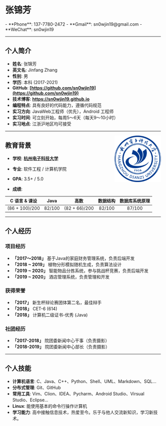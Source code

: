 <h1> 张锦芳</h1>
- **Phone**: 137-7780-2472
- **Gmail**: sn0wjin19@gmail.com
- **WeChat**: sn0wjin19

---

## 个人简介

- **姓名**: 张锦芳
- **英文名**: Jinfang Zhang
- **性别**: 男
- **学历**: 本科 (2017-2021)
- **GitHub**: **[https://github.com/sn0wjin19](https://github.com/sn0wjin19)**
- **技术博客**: **<https://sn0wjin19.github.io>**
- **编程特点**: 具有良好的代码能力，遵循代码规范
- **实习方向**: JavaWeb工程师（优先），Android 工程师
- **实习时间**: 可立刻开始，每周5～6天（每天9～10小时）
- **实习地点**: 江浙沪地区均可接受

---

<img class="" src='hdu.png' style='float:right; width:150px;height:150px'/>

## 教育背景

- **学校**: **[杭州电子科技大学](http://www.hdu.edu.cn/)**

- **专业**: 软件工程 / 计算机学院

- **GPA**: 3.5+ / 5.0

- **成绩**:

| C 语言 & 课设 | Java | 高数 | 数据结构 | 数据库系统原理 |
| :-: | :-: | :-: | :-: | :-: |
| (86 + 100)/200 | 82/100 | (82 + 66)/200 | 82/100 | 87/100 |

---

## 个人经历

### 项目经历

- **「2017～2018」** 基于Java的家庭财务管理系统，负责后端开发
- **「2018 ~ 2019」** 植物分形模拟随机生成，负责算法设计
- **「2019 ~ 2020」** 智能物品分拣系统，参与挑战杯竞赛，负责后端开发
- **「2019 ~ 2020」** 酒店管理系统，负责管理和开发

### 获得荣誉

+ **「2017」** 新生杯辩论赛团体第二名，最佳辩手
+ **「2018」** CET-6 (614)
+ **「2018」** 计算机二级证书-优秀 (Java)

### 社团经历

+ **「2017-2018」** 院团委新闻中心干事（负责摄影）
+ **「2018-2019」** 院团委新闻中心部长（负责摄影）

---

## 个人技能

- **计算机语言**: C、Java、C++、Python、Shell、UML、Markdown、SQL…
- **分布式管理**: Git、GitHub
- **常用工具**: Vim、Clion、IDEA、Pycharm、Android Studio、Virsual Studio、Eclipse…
- **Linux**: 能使用基本的命令行操作计算机
- **学习能力**: 高中接触信息技术，热爱至今。乐于与他人交流新知识，学习新技术。